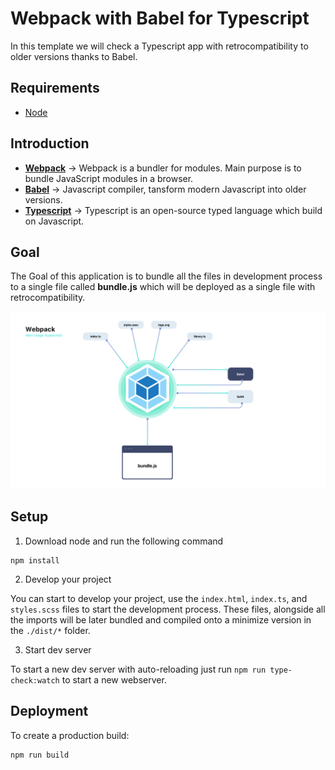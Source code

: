 # Webpack with Babel for Typescript

In this template we will check a Typescript app with retrocompatibility to older versions thanks to Babel.

## Requirements

* [Node](https://nodejs.org/en/)


## Introduction

* **[Webpack](https://webpack.js.org)** -> Webpack is a bundler for modules. Main purpose is to bundle JavaScript modules in a browser.
* **[Babel](https://babeljs.io)** -> Javascript compiler, tansform modern Javascript into older versions.
* **[Typescript](https://www.typescriptlang.org)** -> Typescript is an open-source typed language which build on Javascript.

## Goal

The Goal of this application is to bundle all the files in development process to a single file called **bundle.js** which will be deployed as a single file with retrocompatibility.

![Webpack Flowchart](meta/flowchart-webpack.png)

## Setup

1. Download node and run the following command

```
npm install
```

2. Develop your project

You can start to develop your project, use the ```index.html```, ```index.ts```, and ```styles.scss``` files to start the development process. These files, alongside all the imports will be later bundled and compiled onto a minimize version in the ```./dist/*``` folder.

3. Start dev server

To start a new dev server with auto-reloading just run ```npm run type-check:watch``` to start a new webserver.

## Deployment

To create a production build:

```
npm run build
```
